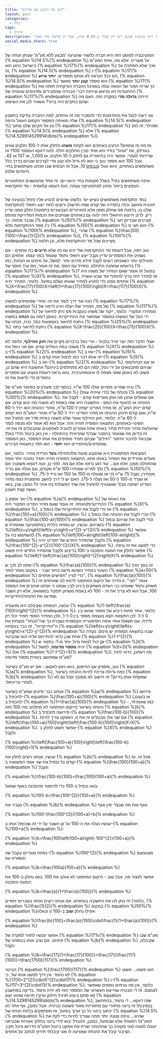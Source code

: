 ```yaml
---
title: "אז מה הקטע עם אחוזים?"
layout: post
categories:
  - כללי
tags:
  - אחוזים
description: "הפוסט הזה מוקדש לכל אלו שקיבלו 'הנחה מקזזת מעמ' של 14.5% וזעמו שמרמים אותם כי מעמ זה 17%. צדקתם לכל אורך הדרך! רימו אתכם! אמנם רימו רק בערך ב-0.03 אחוז, אבל דין פרוטה כדין מאה!"
social_media_share: true
---
```


המוטיבציה לפוסט הזה היא חברה כלשהי שהציעה 'מבצע ללא מע"מ' שנותן הנחה של {% equation %}14.5\%{% endequation %} על מוצריה. אלא מה, אחוז המע"מ בישראל כרגע הוא {% equation %}17\%{% endequation %} ואיך שלא תסתכלו על זה, {% equation %}14.5{% endequation %} ו-{% equation %}17{% endequation %} הם ככל הנראה לא אותם מספרים. <strong>יותר גרוע</strong>, {% equation %}14.5{% endequation %} הוא מספר <strong>קטן יותר</strong> מאשר {% equation %}17{% endequation %} כך שריח חמור של הונאה עולה באפינו! החברה הפיקחית חזתה את ההתנגדות הזו מראש וצירפה דברי הבהרה שמסבירים ומדגימים שהנחה של {% equation %}17\%{% endequation %} הייתה <strong>גדולה מדי</strong> במקרה הזה. האם מה שהם כותבים היה ברור? אשאיר לכן את השיפוט:

<img src="{{site.baseurl}}{{site.post_images}}/2020/01/percent_discount.png" alt=""/>

אני רוצה לנצל את ההזדמנות כדי להסביר מה זה אחוזים, למה החברה צודקת בחשבון שלה ומאיפה המספר הקסום העגול והיפה {% equation %}14.5{% endequation %} צץ אל הקיום שלנו מתוך {% equation %}17{% endequation %} (ספוילר: זה לא {% equation %}14.5{% endequation %} אלא {% equation %}14.529914529914\dots{% endequation %}).

אז מה זה אחוזים? הרעיון באחוזים הוא לקחת <strong>משהו</strong> ולחלק אותו ל-100 חלקים שווים בגודלם, ואז "אחוז" בודד הוא אחד מבין החלקים הללו. למה דווקא המספר 100? זה שרירותי לגמרי. אפשר היה בתיאוריה גם לחלק ל-10 חלקים, או 1,000, או 137 או 42. אבל 100 הוא מספר טוב כי הוא לא גדול ולא קטן מדי לצרכים שבהם בדרך כלל משתמשים באחוזים, והוא עגול (<a href="https://gadial.net/2017/06/11/number_bases/">בבסיס</a> 10, אבל זה הבסיס שבו אנחנו משתמשים בחיי היומיום שלנו).

איפה משתמשים בזה? בשלל מקומות בחיי היום-יום. זה אחד מהמושגים המתמטיים הנפוצים ביותר מחוץ למתמטיקה עצמה. הנה דוגמא קלאסית - מד התקדמות:

<img src="{{site.baseurl}}{{site.post_images}}/2020/01/progress_bar.png" alt=""/>

במד התקדמות משתמשים כשיש יעד כלשהו שרוצים להגיע אליו (החל בטעינה של תוכנית מחשב וכלה בלמידה של קורס שפה חדשה) ורוצים לתת ייצוג ויזואלי להתקדמות שלנו בו, בדמות פס שחלק ממנו מלא (האיזורים הצבעוניים בתמונה) וחלק ממנו עדיין ריק. לרוב הייצוג הויזואלי הזה ילווה גם באחוזים שנותנים את הכמות המדוייקת מהפס שכבר מלאה. כך {% equation %}50\%{% endequation %} מציינים שבדיוק חצי ממד ההתקדמות מלא (כי {% equation %}50{% endequation %} הוא חצי מ-{% equation %}100{% endequation %}, שהרי {% equation %}\frac{50}{100}=\frac{1}{2}{% endequation %}), {% equation %}100\%{% endequation %} מציינים שכל מד ההתקדמות מלא, וכן הלאה.

טוב ויפה, אבל דוגמת מד ההתקדמות שלי היא גם כזו שלא <strong>חייבים</strong> בה אחוזים - אם נשמיט את המספרים עדיין נקבל ייצוג ויזואלי נחמד שעומד בפני עצמו. אחוזים הם מועילים יותר כשאנחנו רוצים לקבל מידע מדויק יותר. למשל, על מיסים או הנחות, כמו בדוגמא שממנה התחלנו. נתחיל עם המס. מה זה אומר, מס ערך מוסף של {% equation %}17\%{% endequation %}? בפועל זה אומר שאם המחיר של משהו היה {% equation %}X{% endequation %}, אז למחיר הזה צריך להוסיף עוד שבע-עשרה אחוזים ממנו כדי להגיע למחיר שאותו נשלם בפועל. כלומר, המחיר יהיה {% equation %}X+\frac{17}{100}X=\left(1+\frac{17}{100}\right)X=\frac{117}{100}X{% endequation %}.

הנה עוד דרך לומר את זה: אחרי שמוסיפים למשהו {% equation %}17\%{% endequation %} של מס, המחיר שלו יעלה ויגיע לרמה של {% equation %}117\%{% endequation %} ממחירו המקורי. כלומר, ייקור של משהו בעקבות מס ניתן לתיאור על ידי כפל של המשהו במספר שמתאר את ההתייקרות. באופן דומה גם <strong>הנחה</strong> במשהו ניתנת לתיאור באמצעות כפל. נניח, הנחה של {% equation %}25\%{% endequation %} ניתנת לתיאור בתור {% equation %}X-\frac{25}{100}X=\frac{75}{100}X{% endequation %}.

אצלי הדבר הזה יוצר מייד בלבול - הרי כפל בדברים מקיים את <strong>חוק החילוף</strong>, כלומר לא משנה במה כופלים קודם. אם אני כופל את {% equation %}X{% endequation %} ב-{% equation %}2{% endequation %} ואז ב-{% equation %}5{% endequation %} זה אותו דבר כמו לכפול אותו קודם ב-{% equation %}5{% endequation %} ואז ב-{% equation %}2{% endequation %}. אז אם הנחה/מס שניהם מתבטאים על ידי כפל, למה הם לא מתחלפים ביניהם? התשובה היא שהם כן, פשוט לא באופן שאני מצפה לו אינטואיטיבית. בואו נראה דוגמת צעצוע עם מספרים נחמדים כדי לראות את זה.

נניח שפריט מסויים עולה 100 ש"ח. בנוסף לכך מעורבים בסיפור מע"מ של {% equation %}20\%{% endequation %} (כדי שיהיה עגול) והנחה של {% equation %}50\%{% endequation %}. אם שואלים אתכן מה אתן מעדיפות קודם - לקבל את ההנחה או לחטוף את המס - התשובה היא שזה באמת לא משנה מה יבוא קודם. אם קודם יינתן המע"מ, אז מחיר הפריט יקפוץ ל-120 ש"ח, ואחרי ההנחה הוא יירד ל-60 ש"ח; ואם קודם תינתן ההנחה אז מחיר הפריט יירד ל-50 ש"ח ואחרי המע"מ הוא יקפוץ ל-60 ש"ח. כלומר, חוק החילוף אומר שלא משנה באיזה סדר אני מפעיל את השינוי-באחוזים, התוצאה הסופית תהיה זהה. אבל הוא לא אומר ולא מנסה לומר שהעלאת מחיר והורדת מחיר באותו אחוז אמורים להוביל לאפקטים שמבטלים זה את זה. זה בדיוק מה שנאמר בהסבר שבדף שהראיתי בהתחלה - אין כאן ביטול הדדי בגלל שבניגוד לחיבור וחיסור "רגילים" שבהם תמיד מוסיפים את אותו המספר, כאן המספר שמוסיפים/מחסירים הוא <strong>יחסי</strong> - הוא תלוי בתוצאת הביניים.

המציאות המתמטית היא שהטבע מוטה מלכתחילה <strong>בעד</strong> הורדת מחיר. כלומר, אם מעלים ומורידים את המחיר באותו אחוז, התוצאה הסופית תהיה תמיד נמוכה יותר ממה שהתחלנו ממנו, אלא אם... עוד רגע נראה אלא אם מה. לפני כן, הנה דוגמא פשוטה: אם נלך לפריט שמחירו 100 ש"ח מקודם, וגם נעלה וגם נוריד {% equation %}50\%{% endequation %} ממחירו, נקבל 75 ש"ח (כי או שנעלה מ-100 אל 150 ואז נרד ל-75, או שנרד מ-100 ל-50 ואז נעלה ל-75). האם יש לי דרך לחשב מתמטית כמה מחיר הפריט ישתנה מבלי שאצטרף להפעיל את שתי הפעולות בזו אחר זו? כמובן שכן, בואו נעשה קצת חשבון.

אני אסמן ב-{% equation %}a{% endequation %} את האחוז של ההתייקרות/הנחה. זה אומר שאם מחיר הפריט המקורי היה {% equation %}X{% endequation %}, אז כדי לקבל את ההתייקרות שלו נכפול ב-{% equation %}\frac{100+a}{100}{% endequation %} וכדי לקבל את ההנחה שלו נכפול ב-{% equation %}\frac{100-a}{100}{% endequation %} וכדי לקבל את שניהם נכפול בשניהם. עכשיו, יש נוסחה כללית במתמטיקה שאומרת ש-{% equation %}\left(x+y\right)\left(x-y\right)=x^{2}-y^{2}{% endequation %} ואפשר להשתמש בה על {% equation %}\left(100+a\right)\left(100-a\right){% endequation %} ולקבל שהמחיר החדש של הפריט יהיה {% equation %}\frac{100^{2}-a^{2}}{100^{2}}X{% endequation %}. כדי לפשט את זה טיפה אפשר לחלק את המונה והמכנה ב-100 בריבוע ולקבל שהמחיר החדש יהיה פשוט {% equation %}\left(1-\left(\frac{a}{100}\right)^{2}\right)X{% endequation %}.

שימו לב לכך ש-{% equation %}\frac{a}{100}{% endequation %} זה בסך הכל השינוי במחיר כשהוא מיוצג בתור שבר - במקום נאמר לומר {% equation %}a=50{% endequation %} כדי לציין "חמישים אחוזים", {% equation %}\frac{a}{100}{% endequation %} אומר "חצי". זו הדרך של היקום המתמטי לרמוז לנו שאחוזים זה משחק נחמד שאנחנו בני האדם משחקים בינינו לבין עצמנו כי אנחנו אוהבים את המספר 100, אבל הוא לא צריך את זה - 100 לא באמת משחק תפקיד במשוואה, אלא רק השבר שמייצג את ההנחה/התייקרות.

עכשיו, הנוסחה שקיבלנו היא מהצורה {% equation %}1-\left(\frac{a}{100}\right)^{2}{% endequation %}. כלומר, אחד פחות ריבוע של מספר שהוא בין 0 ל-1. לכן התוצאה תצא בעצמה מספר בין 0 ל-1, ולכן המחיר הסופי תמיד יכול רק לרדת. אם תשאלו אותי איפה הסימטריה הקוסמית נשברת כך שה"הנחה" מנצחת את ה"התייקרות", זה כבר בנוסחה {% equation %}\left(x+y\right)\left(x-y\right)=x^{2}-y^{2}{% endequation %} שבה בתוצאה הסופית יש מינוס. נקודה אחת שכן כדאי להתייחס אליה הוא שהביטוי {% equation %}1-t^{2}{% endequation %} <strong>כן</strong> יכול לצאת גדול יותר מ-1: בתנאי ש-{% equation %}t{% endequation %} יהיה <strong>מספר מדומה</strong>, למשל {% equation %}t=2i{% endequation %} (ואז {% equation %}1-t^{2}=5{% endequation %}). מה דעתכן, כדאי לתת מע"מ שמחושב בעזרת מספר מדומה?

טוב, מספיק עם החימום, בואו ניגש לאקשן - אם יש מע"מ בשיעור {% equation %}a{% endequation %}, כמה גדולה צריכה להיות ההנחה בשיעור {% equation %}b{% endequation %} שמקזזת אותו בדיוק? זה חישוב לא מסובך אבל גם לא לגמרי טריוויאלי.

אנחנו כבר יודעים שמע"מ בשיעור {% equation %}a{% endequation %} פירושו להכפיל ב-{% equation %}\frac{100+a}{100}{% endequation %} (או בעצם, להכפיל ב-{% equation %}1+\frac{a}{100}{% endequation %} - כמו שאמרתי, היקום המתמטי לא מתלהב מה-100 הזה) והנחה בשיעור {% equation %}b{% endequation %} פירושה להכפיל ב-{% equation %}\frac{100-b}{100}{% endequation %}. אם שני אלו מבטלים זה את זו, האפקט צריך להיות {% equation %}\left(\frac{100+a}{100}\right)\left(\frac{100-b}{100}\right)X=X{% endequation %}. אפשר פשוט לחלק ב-{% equation %}X{% endequation %} ולקבל 

{% equation %}\left(\frac{100+a}{100}\right)\left(\frac{100-b}{100}\right)=1{% endequation %}

עכשיו, אנחנו רוצים לחלץ את {% equation %}b{% endequation %} מכל זה. אז קודם כל נכפיל את שני אגפי המשואוה ב-{% equation %}\frac{100}{100+a}{% endequation %} ונקבל

{% equation %}\frac{100-b}{100}=\frac{100}{100+a}{% endequation %}

בואו נכפיל ב-100 כדי להיפטר מהמכנה באגף שמאל:

{% equation %}100-b=\frac{100^{2}}{100+a}{% endequation %}

נעביר את {% equation %}b{% endequation %} אגף ואת מה שבצד ימין אגף:

{% equation %}100-\frac{100^{2}}{100+a}=b{% endequation %}

עכשיו נעלה את ה-100 על קו השבר על ידי זה שנכפול אותו ב-{% equation %}100+a{% endequation %}:

{% equation %}b=\frac{100\left(100+a\right)-100^{2}}{100+a}{% endequation %}

נפתח סוגריים ונקבל שה-{% equation %}100^{2}{% endequation %} מצטמצם ונשארנו עם:

{% equation %}b=\frac{100a}{100+a}{% endequation %}

אפשר לעצור פה, אבל שוב - היקום המתמטי לא אוהב את 100. בואו נחלק ב-100 את המונה והמכנה:

{% equation %}b=\frac{a}{1+\frac{a}{100}}{% endequation %}

זה נותן לנו את התשובה באחוזים. אם אנחנו רוצים אותה בשברים יחסיים (כלומר, {% equation %}\frac{1}{2}{% endequation %} במקום {% equation %}50\%{% endequation %}ו וכאלה) אפילו נחלק <strong>שוב</strong> ב-100:

{% equation %}\frac{b}{100}=\frac{a}{100}\cdot\frac{1}{1+\frac{a}{100}}{% endequation %}

אפשר עכשיו לחזור למקרה של {% equation %}17\%{% endequation %} מע"מ שבו פתחנו. אם נציב אותו בנוסחה של {% equation %}b{% endequation %} שקיבלנו, נקבל:

{% equation %}b=\frac{17}{1+\frac{17}{100}}=\frac{17}{\frac{117}{100}}=\frac{1700}{117}{% endequation %}

הביטוי {% equation %}\frac{1700}{117}{% endequation %} הוא פשוט... פשוט לא נחמד. אין דרך לפשט אותו עוד, כי {% equation %}1700=2^{2}\cdot5^{2}\cdot17{% endequation %} ו-{% equation %}117=3^{2}\cdot13{% endequation %}. כלומר, אין פה גורמים נוספים שאפשר לצמצם. זה די מבטיח שהייצוג העשרוני של המספר הזה לא יהיה נחמד. בדיקה במחשבון (או סתם ביצוע תרגיל חילוק ארוך) תראה שהוא יוצא {% equation %}14.5299145299\ldots{% endequation %}, שזה דווקא... די נחמד, בהתחשב בנסיבות! זה ביטוי מחזורי עם מחזוריות מאוד פשוטה וברורה. אבל כמובן, אף אחד לא יכתוב ביטוי כל כך ארוך בפועל, אז מסתפקים בלתת הנחה של {% equation %}14.5\%{% endequation %} שהיא... טיפה קטנה יותר ממה שצריך להיות כדי לקזז את המע"מ! רמאות! אלא שבפועל, כמובן, ההבדל יבוא לידי ביטוי בחלקי אגורות שכנראה יעוגלו למטה (אני מקווה) כך שההנחה יוצרת את אפקט ביטול המע"מ הדרוש והכל תקין: הציבור קיבל את ההנחה שמגיעה לו ואני קיבלתי תירוץ לכתוב על אחוזים. 